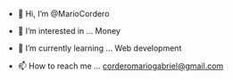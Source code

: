 - 👋 Hi, I’m @MarioCordero
 
- 👀 I’m interested in ... Money
  
- 🌱 I’m currently learning ... Web development
  
- 📫 How to reach me ... corderomariogabriel@gmail.com
